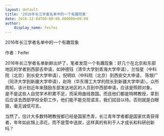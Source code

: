```yaml
---
layout: default
title: '2016年长江学者名单中的一个有趣现象'
date: 2016-12-04T00:00:00.000000+08:00
author:
    display_name: Feifei
---
```


2016年长江学者名单中的一个有趣现象

作者：Feifei

2016年长江学者名单新鲜出炉了，笔者发现一个有趣现象：好几个在北京和东部地区的学者到西部去申请，如钟德钰（清华大学到青海大学申请），兰恒星（中科院（北京）到长安大学申请），倪明玖（中科院（北京）到西安交大申请， 陈银广（同济大学到新疆大学申请），赵玲（华东理工大学的院长到新疆大学申请）。众所周知，该计划近年来鼓励东部发达地区的人员到中西部申请，应该是照顾对象。 是不是这些人自觉学术积累不足，而采用曲线救国。而且他们都是特聘教授，拿到后应该去西部学校全职工作，他们能不能兑现诺言，我们拭目以待。否则就是白眼狼，毫无诚信可言。

当然了，估计大多数特聘教授都已经是国家杰青，长江青年学者都是国家优青获得者，年年如此锦上添花，而不是雪中送炭，这样真的有利于人才成长和科研创新吗？

